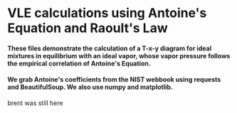 # VLE calculations using Antoine's Equation and Raoult's Law

#### These files demonstrate the calculation of a T-x-y diagram for ideal mixtures in equilibrium with an ideal vapor, whose vapor pressure follows the empirical correlation of Antoine's Equation.

#### We grab Antoine's coefficients from the NIST webbook using requests and BeautifulSoup. We also use numpy and matplotlib.

brent was still here
